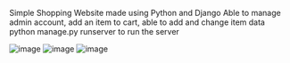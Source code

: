 Simple Shopping Website made using Python and Django
Able to manage admin account, add an item to cart, able to add and change item data
 python manage.py runserver    to run the server

 ![image](https://github.com/user-attachments/assets/d8e32da1-8b9b-4191-b5ba-cf7e452e46bd)
![image](https://github.com/user-attachments/assets/519d38b3-f8e1-4362-b2eb-431ba099effe)
![image](https://github.com/user-attachments/assets/da982728-be2c-4884-b014-0b937383474e)
